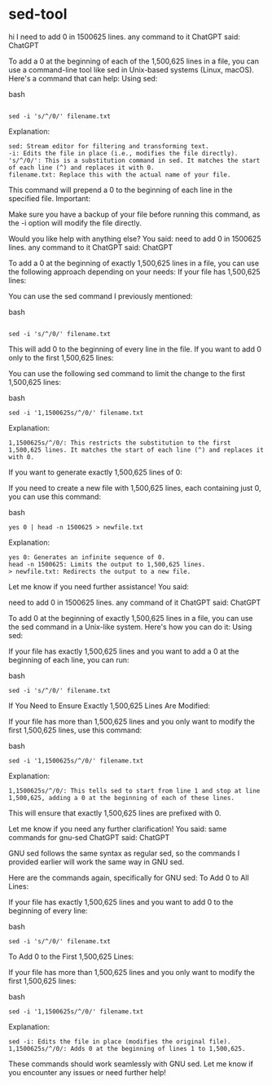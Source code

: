 # sed-tool

hi I need to add 0 in 1500625 lines. any command to it
ChatGPT said:
ChatGPT

To add a 0 at the beginning of each of the 1,500,625 lines in a file, you can use a command-line tool like sed in Unix-based systems (Linux, macOS). Here's a command that can help:
Using sed:

bash
```

sed -i 's/^/0/' filename.txt

```
Explanation:


    sed: Stream editor for filtering and transforming text.
    -i: Edits the file in place (i.e., modifies the file directly).
    's/^/0/': This is a substitution command in sed. It matches the start of each line (^) and replaces it with 0.
    filename.txt: Replace this with the actual name of your file.

This command will prepend a 0 to the beginning of each line in the specified file.
Important:

Make sure you have a backup of your file before running this command, as the -i option will modify the file directly.

Would you like help with anything else?
You said:
need to add 0 in 1500625 lines. any command to it
ChatGPT said:
ChatGPT

To add a 0 at the beginning of exactly 1,500,625 lines in a file, you can use the following approach depending on your needs:
If your file has 1,500,625 lines:

You can use the sed command I previously mentioned:

bash
```

sed -i 's/^/0/' filename.txt

```
This will add 0 to the beginning of every line in the file.
If you want to add 0 only to the first 1,500,625 lines:

You can use the following sed command to limit the change to the first 1,500,625 lines:

bash
```
sed -i '1,1500625s/^/0/' filename.txt
```
Explanation:

    1,1500625s/^/0/: This restricts the substitution to the first 1,500,625 lines. It matches the start of each line (^) and replaces it with 0.

If you want to generate exactly 1,500,625 lines of 0:

If you need to create a new file with 1,500,625 lines, each containing just 0, you can use this command:

bash
```
yes 0 | head -n 1500625 > newfile.txt
```
Explanation:

    yes 0: Generates an infinite sequence of 0.
    head -n 1500625: Limits the output to 1,500,625 lines.
    > newfile.txt: Redirects the output to a new file.

Let me know if you need further assistance!
You said:

need to add 0 in 1500625 lines. any command of it
ChatGPT said:
ChatGPT

To add 0 at the beginning of exactly 1,500,625 lines in a file, you can use the sed command in a Unix-like system. Here's how you can do it:
Using sed:

If your file has exactly 1,500,625 lines and you want to add a 0 at the beginning of each line, you can run:

bash
```
sed -i 's/^/0/' filename.txt
```
If You Need to Ensure Exactly 1,500,625 Lines Are Modified:

If your file has more than 1,500,625 lines and you only want to modify the first 1,500,625 lines, use this command:

bash
```
sed -i '1,1500625s/^/0/' filename.txt
```
Explanation:

    1,1500625s/^/0/: This tells sed to start from line 1 and stop at line 1,500,625, adding a 0 at the beginning of each of these lines.

This will ensure that exactly 1,500,625 lines are prefixed with 0.

Let me know if you need any further clarification!
You said:
same commands for gnu-sed
ChatGPT said:
ChatGPT

GNU sed follows the same syntax as regular sed, so the commands I provided earlier will work the same way in GNU sed.

Here are the commands again, specifically for GNU sed:
To Add 0 to All Lines:

If your file has exactly 1,500,625 lines and you want to add 0 to the beginning of every line:

bash
```
sed -i 's/^/0/' filename.txt
```
To Add 0 to the First 1,500,625 Lines:

If your file has more than 1,500,625 lines and you only want to modify the first 1,500,625 lines:

bash
```
sed -i '1,1500625s/^/0/' filename.txt
```
Explanation:

    sed -i: Edits the file in place (modifies the original file).
    1,1500625s/^/0/: Adds 0 at the beginning of lines 1 to 1,500,625.

These commands should work seamlessly with GNU sed. Let me know if you encounter any issues or need further help!



